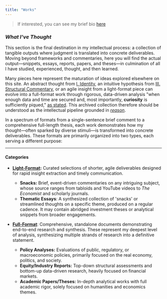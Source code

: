 ```yaml
---
title: "Works"
---
```

> If interested, you can see my brief bio [here](https://snowballassociates.com/profile)

*<h3> What I've Thought </h3>*

This section is the final destination in my intellectual process: a collection of tangible outputs where judgment is translated into concrete deliverables. Moving beyond frameworks and commentaries, here you will find the actual output—snippets, essays, reports, papers, and theses—in culmination of all I have studied, experienced, thought, and then learned.

Many pieces here represent the maturation of ideas explored elsewhere on this site. An abstract thought from [I. Identity][ref1], an intuitive hypothesis from [III. Structural Commentary][ref2], or an agile insight from a light-format piece can evolve into a full-format work through rigorous, data-driven analysis <span class = "quote">"when enough data and time are secured and, most importantly, **curiosity** is sufficiently piqued,"</span> [as stated][ref2]. This archived collection therefore should be understood as the intellectual pipeline grounded in *[reason][ref1]*.

In a spectrum of formats from a single-sentence brief comment to a comprehensive full-length thesis, each work demonstrates how my thought―often sparked by diverse stimuli―is transformed into concrete deliverables. These formats are primarily organized into two types, each serving a different purpose:

---
#### Categories

- **[Light-Format][ref3]:** Curated selections of shorter, agile deliverables designed for rapid insight extraction and timely communication.
    - **Snacks:** Brief, event-driven commentaries on any intriguing subject, whose source ranges from tabloids and YouTube videos to *The Economist* and scholarly journals.
    - **Thematic Essays**: A synthesized collection of 'snacks' or streamlined thoughts on a specific theme, produced on a regular cadence. It may contain abridged investment theses or analytical snippets from broader engagements.

- **[Full-Format][ref4]**: Comprehensive, standalone documents demonstrating end-to-end research and synthesis. These represent my deepest level of analysis, synthesizing multiple strands of research into a definitive statement.
    - **Policy Analyses:** Evaluations of public, regulatory, or macroeconomic policies, primarily focused on the real economy, politics, and society.
    - **Equity/Industry Reports:** Top-down structural assessments and bottom-up data-driven research, heavily focused on financial markets.
    - **Academic Papers/Theses:** In-depth analytical works with full academic rigor, solely focused on humanities and economics themes.


[ref1]: https://snowballassociates.com/judgment_philosophy/
[ref2]: https://snowballassociates.com/structural_commentary/
[ref3]: https://snowballassociates.com/works/light_format/
[ref4]: https://snowballassociates.com/works/full_format/